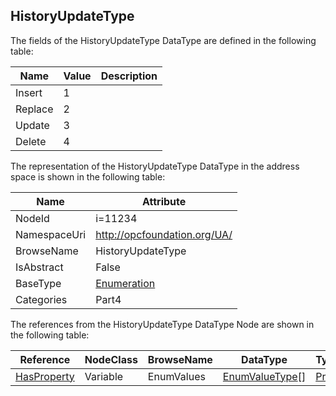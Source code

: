 <!-- datatype -->
## HistoryUpdateType
  
<!-- end of description -->
The fields of the HistoryUpdateType DataType are defined in the following table:  

|Name|Value| Description|
|---|---|---|
|Insert|1||
|Replace|2||
|Update|3||
|Delete|4||

The representation of the HistoryUpdateType DataType in the address space is shown in the following table:  

|Name|Attribute|
|---|---|
|NodeId|i=11234|
|NamespaceUri|http://opcfoundation.org/UA/|
|BrowseName|HistoryUpdateType|
|IsAbstract|False|
|BaseType|[Enumeration](../../../Part3/DataTypes/Enumeration/readme.md)|
|Categories|Part4|

The references from the HistoryUpdateType DataType Node are shown in the following table:  

|Reference|NodeClass|BrowseName|DataType|TypeDefinition|ModellingRule|
|---|---|---|---|---|---|
|[HasProperty](../../../Part3/ReferenceTypes/HasProperty/readme.md)|Variable|EnumValues|[EnumValueType](../../../Part3/DataTypes/EnumValueType/readme.md)[]|[PropertyType](../../Part5/VariableTypes/PropertyType/readme.md)|[Mandatory](../../Objects/Mandatory/readme.md)|

